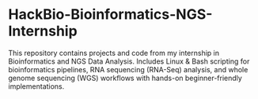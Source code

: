 # HackBio-Bioinformatics-NGS-Internship
This repository contains projects and code from my internship in Bioinformatics and NGS Data Analysis. Includes Linux &amp; Bash scripting for bioinformatics pipelines, RNA sequencing (RNA-Seq) analysis, and whole genome sequencing (WGS) workflows with hands-on beginner-friendly implementations.
